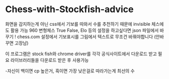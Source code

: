 # Chess-with-Stockfish-advice

화면을 감지하는게 아닌 css에서 기보를 따와서 수를 추천하기 때문에 invisible 체스에도 활용 가능
960 변형체스 True False, Elo 등의 설정을 하고싶다면 json 파일에서 바꾸기
! chess.com 설정에서 기보표시를 그림에서 텍스트로 무조건 바꿔야합니다 (안바꾸면 고장남)


이 프로그램은 stock fish와 chrome driver를 각각 공식사이트에서 다운로드 받고
필요 라이브러리들을 다운로드 받은 후 사용가능



-자신이 백이면 cp 높은거, 흑이면 가장 낮은걸로 따라가는게 최선의 수

